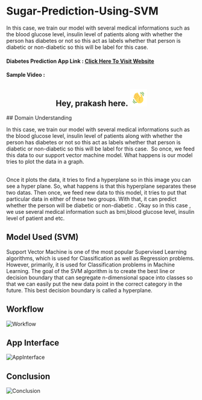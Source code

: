 # Sugar-Prediction-Using-SVM
In this case, we train our model with several medical informations such as the blood glucose level, insulin level of patients along with whether the person has diabetes or not so this act as labels whether that person is diabetic or non-diabetic so this will be label for this case.

#### Diabetes Prediction App Link : [Click Here To Visit Website](https://sugar-prediction-app.herokuapp.com)<br>

#### Sample Video :
<h2 align="center">
    Hey, prakash here.
    <img src="https://github.com/CatalystsReachOut/.github/blob/master/wave.gif" 
         alt="Waving hand animated gif"
         height="45"
         width="45" />
</h2>
## Domain Understanding
<p>In this case, we train our model with several medical informations such as the blood glucose level, insulin level of patients along with whether the person has diabetes or not so this act as labels whether that person is diabetic or non-diabetic so this will be label for this case. 
So once, we feed this data to our support vector machine model. What happens is our model tries to plot the data in a graph.</p><br> 
Once it plots the data, it tries to find a hyperplane so in this image you can see a hyper plane. So, what happens is that this hyperplane separates these two datas.
Then once, we feed  new data to this model, it tries to put that particular data in either of these two groups. With that, it can predict whether the person will be diabetic or non-diabetic .
Okay so in this case , we use several medical information such as bmi,blood glucose level, insulin level of patient and etc.<br>

## Model Used (SVM)
Support Vector Machine is one of the most popular Supervised Learning algorithms, which is used for Classification as well as Regression problems. 
However, primarily, it is used for Classification problems in Machine Learning.
The goal of the SVM algorithm is to create the best line or decision boundary that can segregate n-dimensional space into classes so that we can easily put the new data point in the correct category in the future. This best decision boundary is called a hyperplane.

## Workflow
![Workflow](https://github.com/CatalystsReachOut/Sugar-Prediction-Using-SVM/blob/main/WorkFlow.png)

## App Interface
![AppInterface](https://github.com/CatalystsReachOut/Sugar-Prediction-Using-SVM/blob/main/App%20Interface.png)

## Conclusion
![Conclusion](https://github.com/CatalystsReachOut/Sugar-Prediction-Using-SVM/blob/main/Conclusion.png)
